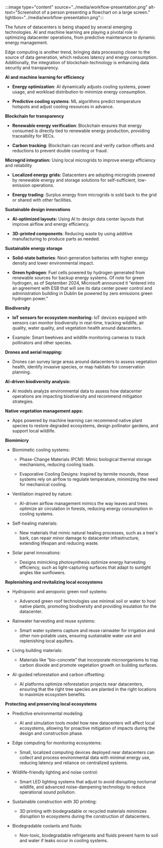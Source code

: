 :::image type="content" source="../media/workflow-presentation.png" alt-text="Screenshot of a person presenting a flowchart on a large screen." lightbox="../media/workflow-presentation.png":::

The future of datacenters is being shaped by several emerging technologies. AI and machine learning are playing a pivotal role in optimizing datacenter operations, from predictive maintenance to dynamic energy management. 

Edge computing is another trend, bringing data processing closer to the source of data generation, which reduces latency and energy consumption. Additionally, the integration of blockchain technology is enhancing data security and transparency.

**AI and machine learning for efficiency**

- **Energy optimization**: AI dynamically adjusts cooling systems, power usage, and workload distribution to minimize energy consumption. 

- **Predictive cooling systems**: ML algorithms predict temperature hotspots and adjust cooling resources in advance.

**Blockchain for transparency**

- **Renewable energy verification**: Blockchain ensures that energy consumed is directly tied to renewable energy production, providing traceability for RECs.

- **Carbon tracking**: Blockchain can record and verify carbon offsets and reductions to prevent double counting or fraud.

**Microgrid integration:** Using local microgrids to improve energy efficiency and reliability

- **Localized energy grids:** Datacenters are adopting microgrids powered by renewable energy and storage solutions for self-sufficient, low-emission operations. 

- **Energy trading:** Surplus energy from microgrids is sold back to the grid or shared with other facilities.

**Sustainable design innovations**

- **AI-optimized layouts:** Using AI to design data center layouts that improve airflow and energy efficiency. 

- **3D-printed components**: Reducing waste by using additive manufacturing to produce parts as needed.

**Sustainable energy storage**

- **Solid-state batteries**: Next-generation batteries with higher energy density and lower environmental impact. 

- **Green hydrogen**: Fuel cells powered by hydrogen generated from renewable sources for backup energy systems. Of note for green hydrogen, as of September 2024, Microsoft announced it “entered into an agreement with ESB that will see its data center power control and administration building in Dublin be powered by zero emissions green hydrogen power.”

**Biodiversity**

- **IoT sensors for ecosystem monitoring:** IoT devices equipped with sensors can monitor biodiversity in real-time, tracking wildlife, air quality, water quality, and vegetation health around datacenters.

- Example: Smart beehives and wildlife monitoring cameras to track pollinators and other species.

**Drones and aerial mapping:**

- Drones can survey large areas around datacenters to assess vegetation health, identify invasive species, or map habitats for conservation planning.

**AI-driven biodiversity analysis:**

- AI models analyze environmental data to assess how datacenter operations are impacting biodiversity and recommend mitigation strategies.

**Native vegetation management apps:**

- Apps powered by machine learning can recommend native plant species to restore degraded ecosystems, design pollinator gardens, and support local wildlife.

**Biomimicry**

- Biomimetic cooling systems:

  - Phase-Change Materials (PCM): Mimic biological thermal storage mechanisms, reducing cooling loads.

  - Evaporative Cooling Designs: Inspired by termite mounds, these systems rely on airflow to regulate temperature, minimizing the need for mechanical cooling.

- Ventilation inspired by nature:

  - AI-driven airflow management mimics the way leaves and trees optimize air circulation in forests, reducing energy consumption in cooling systems.

- Self-healing materials:

  - New materials that mimic natural healing processes, such as a tree's bark, can repair minor damage to datacenter infrastructure, extending lifespan and reducing waste.

- Solar panel innovations:

  - Designs mimicking photosynthesis optimize energy harvesting efficiency, such as light-capturing surfaces that adapt to sunlight angles like sunflowers.

**Replenishing and revitalizing local ecosystems**

- Hydroponic and aeroponic green roof systems: 

  - Advanced green roof technologies use minimal soil or water to host native plants, promoting biodiversity and providing insulation for the datacenter. 

- Rainwater harvesting and reuse systems: 

  - Smart water systems capture and reuse rainwater for irrigation and other non-potable uses, ensuring sustainable water use and replenishing local aquifers.

- Living building materials: 

  - Materials like “bio-concrete” that incorporate microorganisms to trap carbon dioxide and promote vegetation growth on building surfaces. 

- AI-guided reforestation and carbon offsetting: 

  - AI platforms optimize reforestation projects near datacenters, ensuring that the right tree species are planted in the right locations to maximize ecosystem benefits.

**Protecting and preserving local ecosystems**

- Predictive environmental modeling: 

  - AI and simulation tools model how new datacenters will affect local ecosystems, allowing for proactive mitigation of impacts during the design and construction phase. 

- Edge computing for monitoring ecosystems: 

  - Small, localized computing devices deployed near datacenters can collect and process environmental data with minimal energy use, reducing latency and reliance on centralized systems. 

- Wildlife-friendly lighting and noise control: 

  - Smart LED lighting systems that adjust to avoid disrupting nocturnal wildlife, and advanced noise-dampening technology to reduce operational sound pollution.

- Sustainable construction with 3D printing: 

  - 3D printing with biodegradable or recycled materials minimizes disruption to ecosystems during the construction of datacenters. 

- Biodegradable coolants and fluids: 

  - Non-toxic, biodegradable refrigerants and fluids prevent harm to soil and water if leaks occur in cooling systems.